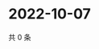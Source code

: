 # 2022-10-07

共 0 条

<!-- BEGIN WEIBO -->
<!-- 最后更新时间 Fri Oct 07 2022 01:32:16 GMT+0800 (China Standard Time) -->

<!-- END WEIBO -->
